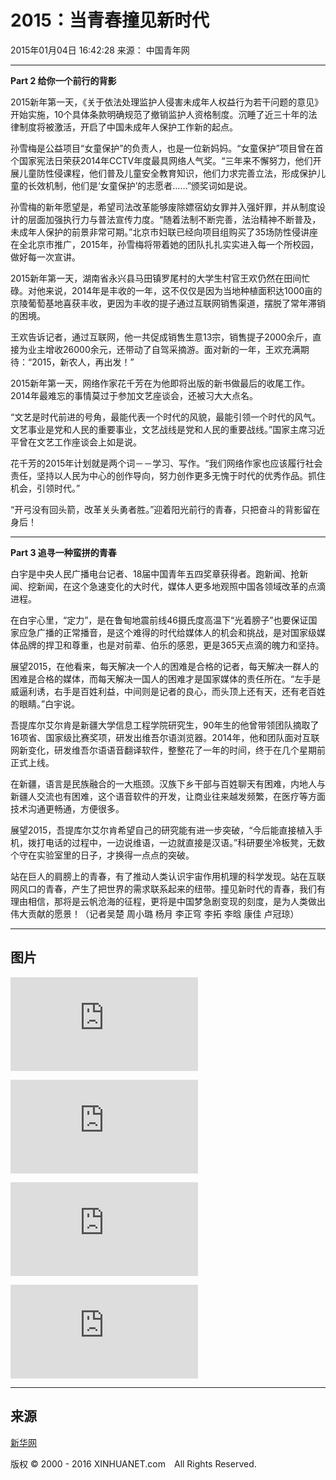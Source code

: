 # 2015：当青春撞见新时代

2015年01月04日 16:42:28 来源： 中国青年网

---

**Part 2 给你一个前行的背影**

2015新年第一天，《关于依法处理监护人侵害未成年人权益行为若干问题的意见》开始实施，10个具体条款明确规范了撤销监护人资格制度。沉睡了近三十年的法律制度将被激活，开启了中国未成年人保护工作新的起点。

孙雪梅是公益项目“女童保护”的负责人，也是一位新妈妈。“女童保护”项目曾在首个国家宪法日荣获2014年CCTV年度最具网络人气奖。“三年来不懈努力，他们开展儿童防性侵课程，他们普及儿童安全教育知识，他们力求完善立法，形成保护儿童的长效机制，他们是‘女童保护’的志愿者……”颁奖词如是说。

孙雪梅的新年愿望是，希望司法改革能够废除嫖宿幼女罪并入强奸罪，并从制度设计的层面加强执行力与普法宣传力度。“随着法制不断完善，法治精神不断普及，未成年人保护的前景非常可期。”北京市妇联已经向项目组购买了35场防性侵讲座在全北京市推广，2015年，孙雪梅将带着她的团队扎扎实实进入每一个所校园，做好每一次宣讲。

2015新年第一天，湖南省永兴县马田镇罗尾村的大学生村官王欢仍然在田间忙碌。对他来说，2014年是丰收的一年，这不仅仅是因为当地种植面积达1000亩的京陵葡萄基地喜获丰收，更因为丰收的提子通过互联网销售渠道，摆脱了常年滞销的困境。

王欢告诉记者，通过互联网，他一共促成销售生意13宗，销售提子2000余斤，直接为业主增收26000余元，还带动了自驾采摘游。面对新的一年，王欢充满期待：“2015，新农人，再出发！”

2015新年第一天，网络作家花千芳在为他即将出版的新书做最后的收尾工作。2014年最难忘的事情莫过于参加文艺座谈会，还被习大大点名。

“文艺是时代前进的号角，最能代表一个时代的风貌，最能引领一个时代的风气。文艺事业是党和人民的重要事业，文艺战线是党和人民的重要战线。”国家主席习近平曾在文艺工作座谈会上如是说。

花千芳的2015年计划就是两个词－－学习、写作。“我们网络作家也应该履行社会责任，坚持以人民为中心的创作导向，努力创作更多无愧于时代的优秀作品。抓住机会，引领时代。”

“开弓没有回头箭，改革关头勇者胜。”迎着阳光前行的青春，只把奋斗的背影留在身后！

---

**Part 3 追寻一种蛮拼的青春**

白宇是中央人民广播电台记者、18届中国青年五四奖章获得者。跑新闻、抢新闻、挖新闻，在这个急速变化的大时代，媒体人更多地观照中国各领域改革的点滴进程。

在白宇心里，“定力”，是在鲁甸地震前线46摄氏度高温下“光着膀子”也要保证国家应急广播的正常播音，是这个难得的时代给媒体人的机会和挑战，是对国家级媒体品牌的捍卫和尊重，也是对前辈、伯乐的感恩，更是365天点滴的魄力和坚持。

展望2015，在他看来，每天解决一个人的困难是合格的记者，每天解决一群人的困难是合格的媒体，而每天解决一国人的困难才是国家媒体的责任所在。“左手是威逼利诱，右手是百姓利益，中间则是记者的良心，而头顶上还有天，还有老百姓的眼睛。”白宇说。

吾提库尔艾尔肯是新疆大学信息工程学院研究生，90年生的他曾带领团队摘取了16项省、国家级比赛奖项，研发出维吾尔语浏览器。2014年，他和团队面对互联网新变化，研发维吾尔语语音翻译软件，整整花了一年的时间，终于在几个星期前正式上线。

在新疆，语言是民族融合的一大瓶颈。汉族下乡干部与百姓聊天有困难，内地人与新疆人交流也有困难，这个语音软件的开发，让商业往来越发频繁，在医疗等方面技术沟通更畅通，方便很多。

展望2015，吾提库尔艾尔肯希望自己的研究能有进一步突破，“今后能直接植入手机，拨打电话的过程中，一边说维语，一边就直接是汉语。”科研要坐冷板凳，无数个守在实验室里的日子，才换得一点点的突破。

站在巨人的肩膀上的青春，有了推动人类认识宇宙作用机理的科学发现。站在互联网风口的青春，产生了把世界的需求联系起来的纽带。撞见新时代的青春，我们有理由相信，那将是云帆沧海的征程，更将是中国梦急剧变现的刻度，是为人类做出伟大贡献的愿景！（记者吴楚 周小璐 杨月 李正穹 李拓 李晗 康佳 卢冠琼）

---

## 图片

![黄河山西临猗段现大面积流凌 拆除浮桥为流凌“让路”](http://news.xinhuanet.com/local/2015-01/04/c_127355010.htm)

![广西小伙拉着轮椅携患病女友游全国](http://news.xinhuanet.com/local/2015-01/04/c_127355017.htm)

![赵本山刘老根会馆奢华内景曝光 最低消费18万(图)](http://news.xinhuanet.com/legal/2015-01/04/c_127355635.htm)

![云南大理600多年古城楼被烧毁](http://news.xinhuanet.com/local/2015-01/03/c_127354201.htm)

---

## 来源

[新华网](http://www.news.cn/)

版权 © 2000 - 2016 XINHUANET.com　All Rights Reserved.